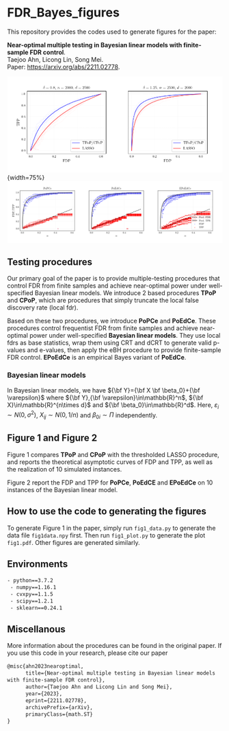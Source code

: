 # FDR_Bayes_figures
 
This repository provides the codes used to generate figures for the paper:

**Near-optimal multiple testing in Bayesian linear models with finite-sample FDR control**.  
Taejoo Ahn, Licong Lin, Song Mei.  
Paper: https://arxiv.org/abs/2211.02778.

![Figure 1](fig1.png){width=75%}
![Figure 2](fig2.png)


## Testing procedures

Our primary goal of the paper is to provide multiple-testing procedures that control FDR from finite samples and achieve near-optimal power under well-specified Bayesian linear models. We introduce 2 based procedures **TPoP** and **CPoP**, which are procedures that simply truncate the local false discovery rate (local fdr). 

Based on these two procedures, we introduce **PoPCe** and **PoEdCe**. These procedures control frequentist FDR from finite samples and achieve near-optimal power under well-specified **Bayesian linear models**. They use local fdrs as base statistics, wrap them using CRT and dCRT to generate valid p-values and e-values, then apply the eBH procedure to provide finite-sample FDR control. **EPoEdCe** is an empirical Bayes variant of **PoEdCe**.  

### Bayesian linear models

In Bayesian linear models, we have ${\bf Y}={\bf X \bf \beta_0}+{\bf \varepsilon}$ where ${\bf Y},{\bf \varepsilon}\in\mathbb{R}^n$, ${\bf X}\in\mathbb{R}^{n\times d}$ and ${\bf \beta_0}\in\mathbb{R}^d$. Here, $\varepsilon_i\sim N(0,\sigma^2)$, $X_{ij} \sim N(0,1/n)$ and $\beta_{0i}\sim\Pi$ independently.

## Figure 1 and Figure 2

Figure 1 compares **TPoP** and **CPoP** with the thresholded LASSO procedure, and reports the theoretical asymptotic curves of FDP and TPP, as well as the realization of 10 simulated instances. 

Figure 2 report the FDP and TPP for **PoPCe**, **PoEdCE** and **EPoEdCe** on 10 instances of the Bayesian linear model. 

## How to use the code to generating the figures

To generate Figure 1 in the paper, simply run `fig1_data.py` to generate the data file `fig1data.npy` first. Then run `fig1_plot.py` to generate the plot `fig1.pdf`. Other figures are generated similarly. 

## Environments

```
- python==3.7.2
 - numpy==1.16.1
 - cvxpy==1.1.5
 - scipy==1.2.1
 - sklearn==0.24.1
```

## Miscellanous
  
More information about the procedures can be found in the original paper. 
If you use this code in your research, please cite our paper
```
@misc{ahn2023nearoptimal,
      title={Near-optimal multiple testing in Bayesian linear models with finite-sample FDR control}, 
      author={Taejoo Ahn and Licong Lin and Song Mei},
      year={2023},
      eprint={2211.02778},
      archivePrefix={arXiv},
      primaryClass={math.ST}
}
```

